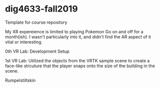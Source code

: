 # dig4633-fall2019
Template for course repository

My XR expereience is limited to playing Pokemon Go on and off for a month(ish). 
I wasn't particularly into it, and didn't find the AR aspect of it vital or interesting.

0th VR Lab: Development Setup

1st VR Lab: Utilized the objects from the VRTK sample scene to create a face-like strcuture that the player snaps onto the size of the building in the scene.

Rumpelstiltskin